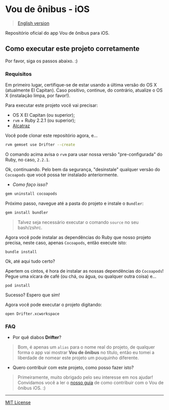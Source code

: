 # Vou de ônibus - iOS

> [English version](/README.md)

Repositório oficial do app Vou de ônibus para iOS.

## Como executar este projeto corretamente

Por favor, siga os passos abaixo. :)

### Requisitos

Em primeiro lugar, certifique-se de estar usando a última versão do OS X (atualmente El Capitan). Caso positivo, continue, do contrário, atualize o OS X (instalação limpa, por favor!).

Para executar este projeto você vai precisar:

* OS X El Capitan (ou superior);
* `rvm` + Ruby 2.2.1 (ou superior);
* [Alcatraz](http://alcatraz.io/)

Você pode clonar este repositório agora, e...

```bash
rvm gemset use Drifter --create
```

O comando acima avisa o `rvm` para usar nossa versão "pre-configurada" do Ruby, no caso, `2.2.1`.

Ok, continuando. Pelo bem da segurança, "desinstale" qualquer versão do `Cocoapods` que você possa ter instalado anteriormente.

- *Como faço isso?*

```bash
gem uninstall cocoapods
```

Próximo passo, navegue até a pasta do projeto e instale o `Bundler`:

```bash
gem install bundler
```

> Talvez seja necessário executar o comando `source` no seu bash/zshrc.

Agora você pode instalar as dependências do Ruby que nosso projeto precisa, neste caso, apenas `Cocoapods`, então execute isto:

```
bundle install
```

Ok, até aqui tudo certo?

Apertem os cintos, é hora de instalar as nossas dependências do `Cocoapods`! Pegue uma xícara de café (ou chá, ou água, ou qualquer outra coisa) e...

```
pod install
```

Sucesso? Espero que sim!

Agora você pode executar o projeto digitando:

```
open Drifter.xcworkspace
```

### FAQ

- Por quê diabos **Drifter**?

> Bom, é apenas um `alias` para o nome real do projeto, de qualquer forma o app vai mostrar **Vou de ônibus** no título, então eu tomei a liberdade de nomear este projeto um pouquinho diferente.

- Quero contribuir com este projeto, como posso fazer isto?

> Primeiramente, muito obrigado pelo seu interesse em nos ajudar! Convidamos você a ler o [nosso guia](/CONTRIBUTING-BR.md) de como contribuir com o Vou de ônibus iOS. :)

---

[MIT License](/LICENSE)
